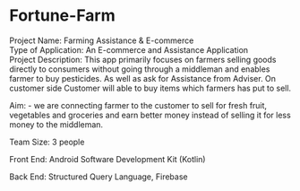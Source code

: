 # Fortune-Farm
Project Name:  Farming Assistance & E-commerce                      
Type of Application: An E-commerce and Assistance Application	            
Project Description: This app primarily focuses on farmers selling goods directly to consumers without going through a middleman and enables farmer to buy pesticides. 
  As well as ask for Assistance from Adviser. On customer side Customer will able to buy items which farmers has put to sell.
  
  Aim: - we are connecting farmer to the customer to sell for fresh fruit, vegetables and groceries and earn better money instead of selling it for less money to the middleman. 


Team Size: 3 people 	

Front End: Android Software Development Kit (Kotlin)

Back End: Structured Query Language, Firebase

